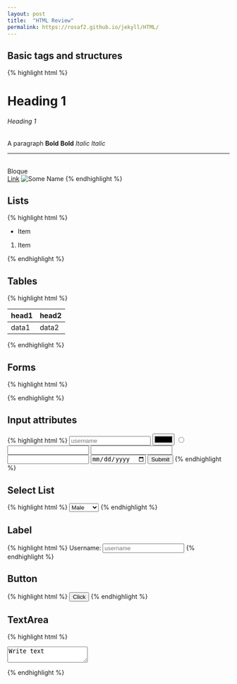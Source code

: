 ```yaml
---
layout: post
title:  "HTML Review"
permalink: https://rosaf2.github.io/jekyll/HTML/
---
```

## Basic tags and structures
{% highlight html %}
<!DOCTYPE html>
<html>
    <head>
    <meta charset="UTF-8">
    <title>Title</title>
    </head>
    <body>
        <h1>Heading 1</h1>
        <h6>Heading 1</h6>
        <p>
            A paragraph
            <!--Comment-->
            <strong>Bold</strong>
            <b>Bold</b>
            <em>Italic</em>
            <i>Italic</i>
        </p>
        <hr>
        <br>
        <div>Bloque</div>
        <a href="url" target="_blank">Link</a>
        <img src="image location" alt="Some Name">
    </body>
</html>
{% endhighlight %}

## Lists
{% highlight html %}
<!--unordered-->
<ul>
    <li>Item</li>
</ul>
<!--ordered-->
<ol>
    <li>Item</li>
</ol>
{% endhighlight %}

## Tables
{% highlight html %}
<table>
    <thead>
        <tr><th>head1</th><th>head2</th></tr>
    </thead>
    <tbody>
        <tr><td>data1</td><td>data2</td></tr>
    </tbody>
</table>
{% endhighlight %}

## Forms
{% highlight html %}
<form action="Where you send the data" method="GET/POST">
</form>
{% endhighlight %}

## Input attributes
{% highlight html %}
<input type="text" placeholder="username"></input>
<input type="color"></input>
<input type="radio"></input>
<input type="password"></input>
<input type="email"></input>
<input type="number"></input>
<input type="date"></input>
<input type="submit"></input> <!--funciona igual que <button> -->
{% endhighlight %}

## Select List
{% highlight html %}
<select name="Gender">
    <option value="male">Male</option>
    <option value="female">Female</option>
    <option value="other">Other</option>
</select>
{% endhighlight %}

## Label
{% highlight html %}
<label for="username">Username: </label>
<input id="Username" type="text" placeholder="username">
{% endhighlight %}

## Button
{% highlight html %}
<button>Click</button>
{% endhighlight %}

## TextArea
{% highlight html %}
<textarea name="message">Write text</textarea>
{% endhighlight %}